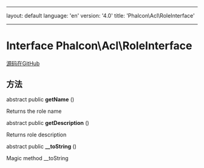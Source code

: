 * * *

layout: default language: 'en' version: '4.0' title: 'Phalcon\Acl\RoleInterface'

* * *

# Interface **Phalcon\Acl\RoleInterface**

<a href="https://github.com/phalcon/cphalcon/tree/v3.4.0/phalcon/acl/roleinterface.zep" class="btn btn-default btn-sm">源码在GitHub</a>

## 方法

abstract public **getName** ()

Returns the role name

abstract public **getDescription** ()

Returns role description

abstract public **__toString** ()

Magic method __toString